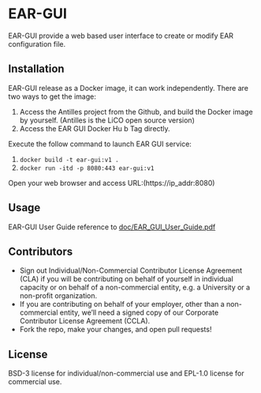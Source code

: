 # EAR-GUI

EAR-GUI provide a web based user interface to
create or modify EAR configuration file.

## Installation

EAR-GUI release as a Docker image, it can work independently. There are two ways to get
the image:
1. Access the Antilles project from the Github, and build the Docker image by yourself.
(Antilles is the LiCO open source version)
2. Access the EAR GUI Docker Hu b Tag directly.

Execute the follow command to launch EAR GUI service:
1. `docker build -t ear-gui:v1 .`
2. `docker run -itd -p 8080:443 ear-gui:v1`

Open your web browser and access URL:(https://ip_addr:8080)

## Usage

EAR-GUI User Guide reference to [doc/EAR_GUI_User_Guide.pdf](./doc/EAR_GUI_User_Guide.pdf)

## Contributors

- Sign out Individual/Non-Commercial Contributor License Agreement (CLA) if you will be contributing on behalf of yourself in individual capacity or on behalf of a non-commercial entity, e.g. a University or a non-profit organization.
- If you are contributing on behalf of your employer, other than a non-commercial entity, we’ll  need a signed copy of our Corporate Contributor License Agreement (CCLA).
- Fork the repo, make your changes, and open pull requests!

## License

BSD-3 license for individual/non-commercial use and EPL-1.0 license for commercial use.

